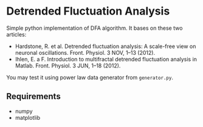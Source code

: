Detrended Fluctuation Analysis
==============================

Simple python implementation of DFA algorithm.
It bases on these two articles:

* Hardstone, R. et al. Detrended fluctuation analysis: A scale-free view on neuronal oscillations. Front. Physiol. 3 NOV, 1–13 (2012).
* Ihlen, E. a F. Introduction to multifractal detrended fluctuation analysis in Matlab. Front. Physiol. 3 JUN, 1–18 (2012).

You may test it using power law data generator from `generator.py`.

Requirements
------------

* numpy
* matplotlib

